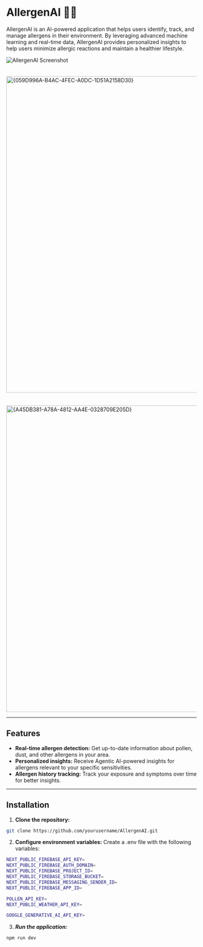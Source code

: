# AllergenAI 🌿🤖

AllergenAI is an AI-powered application that helps users identify, track, and manage allergens in their environment. By leveraging advanced machine learning and real-time data, AllergenAI provides personalized insights to help users minimize allergic reactions and maintain a healthier lifestyle.  

![AllergenAI Screenshot](https://github.com/user-attachments/assets/6430b2c9-11ce-47d3-9b72-7d06eaf15a06)
<br> <br> <br>
<img width="1919" height="836" alt="{059D996A-B4AC-4FEC-A0DC-1D51A2158D30}" src="https://github.com/user-attachments/assets/c80feed4-0687-491a-b21e-d907e8375022" />
<br> <br> <br>
<img width="1915" height="810" alt="{A45DB381-A78A-4812-AA4E-0328709E205D}" src="https://github.com/user-attachments/assets/342f9f47-1038-4f2d-818e-a0f66e17d653" />

---

## Features

- **Real-time allergen detection:** Get up-to-date information about pollen, dust, and other allergens in your area.  
- **Personalized insights:** Receive Agentic AI-powered insights for allergens relevant to your specific sensitivities.  
- **Allergen history tracking:** Track your exposure and symptoms over time for better insights.  

---

## Installation

1. **Clone the repository:**

```bash
git clone https://github.com/yourusername/AllergenAI.git
```


2. **Configure environment variables:**
Create a .env file with the following variables:
```bash
NEXT_PUBLIC_FIREBASE_API_KEY=
NEXT_PUBLIC_FIREBASE_AUTH_DOMAIN=
NEXT_PUBLIC_FIREBASE_PROJECT_ID=
NEXT_PUBLIC_FIREBASE_STORAGE_BUCKET=
NEXT_PUBLIC_FIREBASE_MESSAGING_SENDER_ID=
NEXT_PUBLIC_FIREBASE_APP_ID=

POLLEN_API_KEY=
NEXT_PUBLIC_WEATHER_API_KEY=

GOOGLE_GENERATIVE_AI_API_KEY=
```

3. ***Run the application:***

```bash
npm run dev
```
